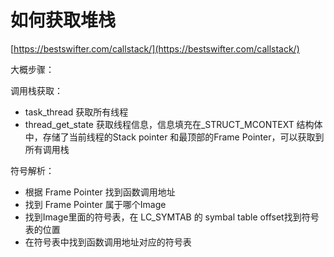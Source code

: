# 如何获取堆栈

[https://bestswifter.com/callstack/](https://bestswifter.com/callstack/)

大概步骤：

调用栈获取：
- task_thread 获取所有线程
- thread_get_state 获取线程信息，信息填充在_STRUCT_MCONTEXT 结构体中，存储了当前线程的Stack pointer 和最顶部的Frame Pointer，可以获取到所有调用栈

符号解析：
- 根据 Frame Pointer 找到函数调用地址
- 找到 Frame Pointer 属于哪个Image
- 找到Image里面的符号表，在 LC_SYMTAB 的 symbal table offset找到符号表的位置
- 在符号表中找到函数调用地址对应的符号表

